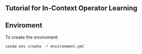 
## Tutorial for In-Context Operator Learning

## Enviroment
To create the enviroment:
```bash
conda env create -f environment.yml
```
